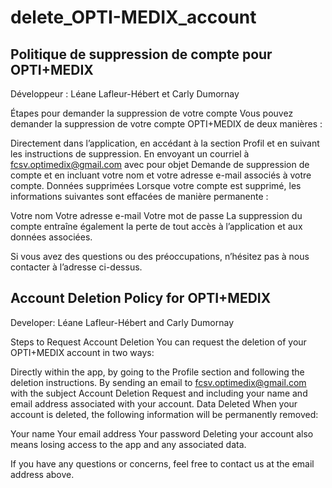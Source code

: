 # delete_OPTI-MEDIX_account
## Politique de suppression de compte pour OPTI+MEDIX

Développeur : Léane Lafleur-Hébert et Carly Dumornay

Étapes pour demander la suppression de votre compte
Vous pouvez demander la suppression de votre compte OPTI+MEDIX de deux manières :

Directement dans l’application, en accédant à la section Profil et en suivant les instructions de suppression.
En envoyant un courriel à fcsv.optimedix@gmail.com avec pour objet Demande de suppression de compte et en incluant votre nom et votre adresse e-mail associés à votre compte.
Données supprimées
Lorsque votre compte est supprimé, les informations suivantes sont effacées de manière permanente :

Votre nom
Votre adresse e-mail
Votre mot de passe
La suppression du compte entraîne également la perte de tout accès à l’application et aux données associées.

Si vous avez des questions ou des préoccupations, n’hésitez pas à nous contacter à l’adresse ci-dessus.




## Account Deletion Policy for OPTI+MEDIX

Developer: Léane Lafleur-Hébert and Carly Dumornay

Steps to Request Account Deletion
You can request the deletion of your OPTI+MEDIX account in two ways:

Directly within the app, by going to the Profile section and following the deletion instructions.
By sending an email to fcsv.optimedix@gmail.com with the subject Account Deletion Request and including your name and email address associated with your account.
Data Deleted
When your account is deleted, the following information will be permanently removed:

Your name
Your email address
Your password
Deleting your account also means losing access to the app and any associated data.

If you have any questions or concerns, feel free to contact us at the email address above.
